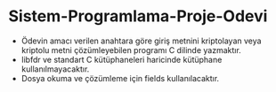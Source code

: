 # Sistem-Programlama-Proje-Odevi
* Ödevin amacı verilen anahtara göre giriş metnini kriptolayan veya kriptolu metni çözümleyebilen programı C dilinde yazmaktır.
* libfdr ve standart C kütüphaneleri haricinde kütüphane kullanılmayacaktır.
* Dosya okuma ve çözümleme için fields kullanılacaktır.
